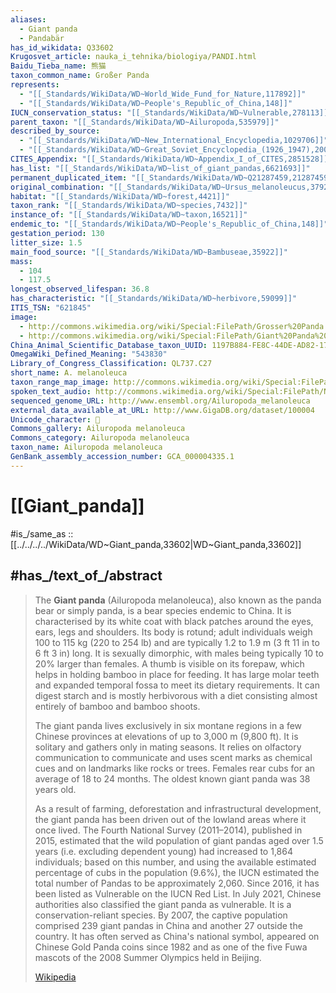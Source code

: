```yaml
---
aliases:
  - Giant panda
  - Pandabär
has_id_wikidata: Q33602
Krugosvet_article: nauka_i_tehnika/biologiya/PANDI.html
Baidu_Tieba_name: 熊猫
taxon_common_name: Großer Panda
represents:
  - "[[_Standards/WikiData/WD~World_Wide_Fund_for_Nature,117892]]"
  - "[[_Standards/WikiData/WD~People's_Republic_of_China,148]]"
IUCN_conservation_status: "[[_Standards/WikiData/WD~Vulnerable,278113]]"
parent_taxon: "[[_Standards/WikiData/WD~Ailuropoda,535979]]"
described_by_source:
  - "[[_Standards/WikiData/WD~New_International_Encyclopedia,1029706]]"
  - "[[_Standards/WikiData/WD~Great_Soviet_Encyclopedia_(1926_1947),20078554]]"
CITES_Appendix: "[[_Standards/WikiData/WD~Appendix_I_of_CITES,2851528]]"
has_list: "[[_Standards/WikiData/WD~list_of_giant_pandas,6621693]]"
permanent_duplicated_item: "[[_Standards/WikiData/WD~Q21287459,21287459]]"
original_combination: "[[_Standards/WikiData/WD~Ursus_melanoleucus,37927494]]"
habitat: "[[_Standards/WikiData/WD~forest,4421]]"
taxon_rank: "[[_Standards/WikiData/WD~species,7432]]"
instance_of: "[[_Standards/WikiData/WD~taxon,16521]]"
endemic_to: "[[_Standards/WikiData/WD~People's_Republic_of_China,148]]"
gestation_period: 130
litter_size: 1.5
main_food_source: "[[_Standards/WikiData/WD~Bambuseae,35922]]"
mass:
  - 104
  - 117.5
longest_observed_lifespan: 36.8
has_characteristic: "[[_Standards/WikiData/WD~herbivore,59099]]"
ITIS_TSN: "621845"
image:
  - http://commons.wikimedia.org/wiki/Special:FilePath/Grosser%20Panda.JPG
  - http://commons.wikimedia.org/wiki/Special:FilePath/Giant%20Panda%202004-03-2.jpg
China_Animal_Scientific_Database_taxon_UUID: 1197B884-FE8C-44DE-AD82-17FB60426CB5
OmegaWiki_Defined_Meaning: "543830"
Library_of_Congress_Classification: QL737.C27
short_name: A. melanoleuca
taxon_range_map_image: http://commons.wikimedia.org/wiki/Special:FilePath/Mapa%20distribuicao%20Ailuropoda%20melanoleuca.png
spoken_text_audio: http://commons.wikimedia.org/wiki/Special:FilePath/Nl-Reuzenpanda-article.ogg
sequenced_genome_URL: http://www.ensembl.org/Ailuropoda_melanoleuca
external_data_available_at_URL: http://www.GigaDB.org/dataset/100004
Unicode_character: 🐼
Commons_gallery: Ailuropoda melanoleuca
Commons_category: Ailuropoda melanoleuca
taxon_name: Ailuropoda melanoleuca
GenBank_assembly_accession_number: GCA_000004335.1
---
```



# [[Giant_panda]]

#is_/same_as :: [[../../../../WikiData/WD~Giant_panda,33602|WD~Giant_panda,33602]]


## #has_/text_of_/abstract 

> The **Giant panda** (Ailuropoda melanoleuca), also known as the panda bear or simply panda, is a bear species endemic to China. It is characterised by its white coat with black patches around the eyes, ears, legs and shoulders. Its body is rotund; adult individuals weigh 100 to 115 kg (220 to 254 lb) and are typically 1.2 to 1.9 m (3 ft 11 in to 6 ft 3 in) long. It is sexually dimorphic, with males being typically 10 to 20% larger than females. A thumb is visible on its forepaw, which helps in holding bamboo in place for feeding. It has large molar teeth and expanded temporal fossa to meet its dietary requirements. It can digest starch and is mostly herbivorous with a diet consisting almost entirely of bamboo and bamboo shoots.
>
> The giant panda lives exclusively in six montane regions in a few Chinese provinces at elevations of up to 3,000 m (9,800 ft). It is solitary and gathers only in mating seasons. It relies on olfactory communication to communicate and uses scent marks as chemical cues and on landmarks like rocks or trees. Females rear cubs for an average of 18 to 24 months. The oldest known giant panda was 38 years old.
>
> As a result of farming, deforestation and infrastructural development, the giant panda has been driven out of the lowland areas where it once lived. The Fourth National Survey (2011–2014), published in 2015, estimated that the wild population of giant pandas aged over 1.5 years (i.e. excluding dependent young) had increased to 1,864 individuals; based on this number, and using the available estimated percentage of cubs in the population (9.6%), the IUCN estimated the total number of Pandas to be approximately 2,060. Since 2016, it has been listed as Vulnerable on the IUCN Red List. In July 2021, Chinese authorities also classified the giant panda as vulnerable. It is a conservation-reliant species. By 2007, the captive population comprised 239 giant pandas in China and another 27 outside the country. It has often served as China's national symbol, appeared on Chinese Gold Panda coins since 1982 and as one of the five Fuwa mascots of the 2008 Summer Olympics held in Beijing.
>
> [Wikipedia](https://en.wikipedia.org/wiki/Giant%20panda)